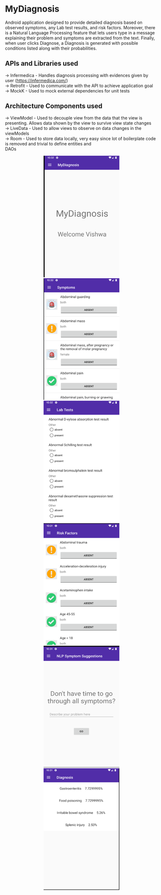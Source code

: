 # MyDiagnosis

Android application designed to provide detailed diagnosis based on observed symptoms, any Lab test results, and risk factors. Moreover, there is a Natural Language Processing feature that lets users type in a message explaining their problem and symptoms are extracted from the text. Finally, when user clicks Diagnose, a Diagnosis is generated with possible conditions listed along with their probabilities.

## APIs and Libraries used
-> Infermedica - Handles diagnosis processing with evidences given by user (https://infermedica.com/)<br/>
-> Retrofit - Used to communicate with the API to achieve application goal<br/>
-> MockK - Used to mock external dependencies for unit tests<br/>

## Architecture Components used
-> ViewModel - Used to decouple view from the data that the view is presenting. Allows data shown by the view to survive view                state changes<br/>
-> LiveData - Used to allow views to observe on data changes in the viewModels<br/>
-> Room - Used to store data locally, very easy since lot of boilerplate code is removed and trivial to define entities                 and<br/>
          DAOs<br/>
 
<div align="center">
<p float="center">
  <img src="https://github.com/VishwaP98/MyDiagnosis/blob/master/screenshots/screenshot2.png" width="250" height="400" hspace="50" padding="100"> 
  <img src="https://github.com/VishwaP98/MyDiagnosis/blob/master/screenshots/screenshot3.png" width="250" height="400" hspace="50"> 
  <img src="https://github.com/VishwaP98/MyDiagnosis/blob/master/screenshots/screenshot4.png" width="250" height="400" hspace="50"> 
  <img src="https://github.com/VishwaP98/MyDiagnosis/blob/master/screenshots/screenshot5.png" width="250" height="400" hspace="50"> 
  <img src="https://github.com/VishwaP98/MyDiagnosis/blob/master/screenshots/screenshot6.png" width="250" height="400" hspace="50"> 
  <img src="https://github.com/VishwaP98/MyDiagnosis/blob/master/screenshots/screenshot7.png" width="250" height="400" hspace="50"> 
</p>
</div>
